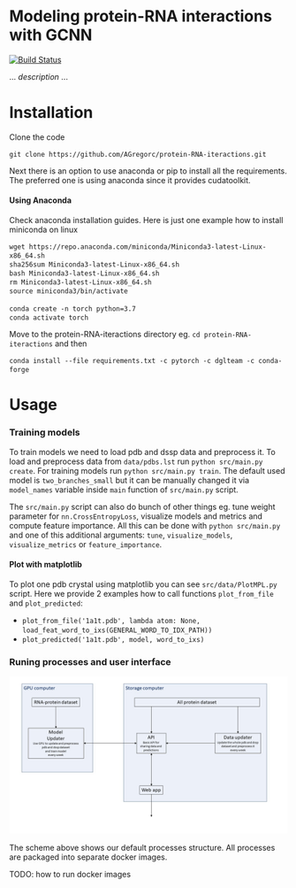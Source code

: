 # Modeling protein-RNA interactions with GCNN

[![Build Status](https://travis-ci.org/AGregorc/protein-RNA-iteractions.svg?branch=master)](https://travis-ci.org/AGregorc/protein-RNA-iteractions)

 ... *description* ...


# Installation

Clone the code

```
git clone https://github.com/AGregorc/protein-RNA-iteractions.git
```

Next there is an option to use anaconda or pip to install all the requirements.
The preferred one is using anaconda since it provides cudatoolkit.

#### Using Anaconda
 
Check anaconda installation guides.
Here is just one example how to install miniconda on linux

```
wget https://repo.anaconda.com/miniconda/Miniconda3-latest-Linux-x86_64.sh
sha256sum Miniconda3-latest-Linux-x86_64.sh
bash Miniconda3-latest-Linux-x86_64.sh
rm Miniconda3-latest-Linux-x86_64.sh
source miniconda3/bin/activate

conda create -n torch python=3.7
conda activate torch
```
Move to the protein-RNA-iteractions directory eg. `cd protein-RNA-iteractions` and then
```
conda install --file requirements.txt -c pytorch -c dglteam -c conda-forge
```

# Usage 

### Training models

To train models we need to load pdb and dssp data and preprocess it.
To load and preprocess data from `data/pdbs.lst` run `python src/main.py create`.
For training models run `python src/main.py train`. The default used model is 
`two_branches_small` but it can be manually changed it via `model_names` variable inside `main` function
of `src/main.py` script.  

The `src/main.py` script can also do bunch of other things eg. tune weight parameter for 
`nn.CrossEntropyLoss`, visualize models and metrics and compute feature importance. 
All this can be done with `python src/main.py` and one of this additional arguments: `tune`, 
`visualize_models`, `visualize_metrics` or `feature_importance`.

#### Plot with matplotlib

To plot one pdb crystal using matplotlib you can see `src/data/PlotMPL.py` script.
Here we provide 2 examples how to call functions  `plot_from_file` and `plot_predicted`:

*  `plot_from_file('1a1t.pdb', lambda atom: None, load_feat_word_to_ixs(GENERAL_WORD_TO_IDX_PATH))`
*  `plot_predicted('1a1t.pdb', model, word_to_ixs)`

### Runing processes and user interface

![Processes and UI scheme](data/server_scheme.jpg)

The scheme above shows our default processes structure.
All processes are packaged into separate docker images.

TODO: how to run docker images


